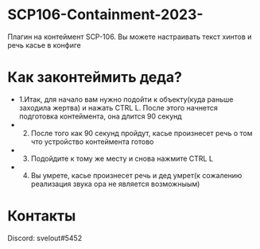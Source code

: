 # SCP106-Containment-2023-
Плагин на контеймент SCP-106. Вы можете настраивать текст хинтов и речь касье в конфиге
# Как законтеймить деда?
*  1.Итак, для начало вам нужно подойти к объекту(куда раньше заходила жертва) и нажать CTRL L. После этого начнется подготовка контеймента, она длится 90 секунд
*  2. После того как 90 секунд пройдут, касье произнесет речь о том что устройство контеймента готово
*  3. Подойдите к тому же месту и снова нажмите CTRL L
*  4. Вы умрете, касье произнесет речь и дед умрет(к сожалению реализация звука ора не является возможныым)
# Контакты
Discord: svelout#5452
